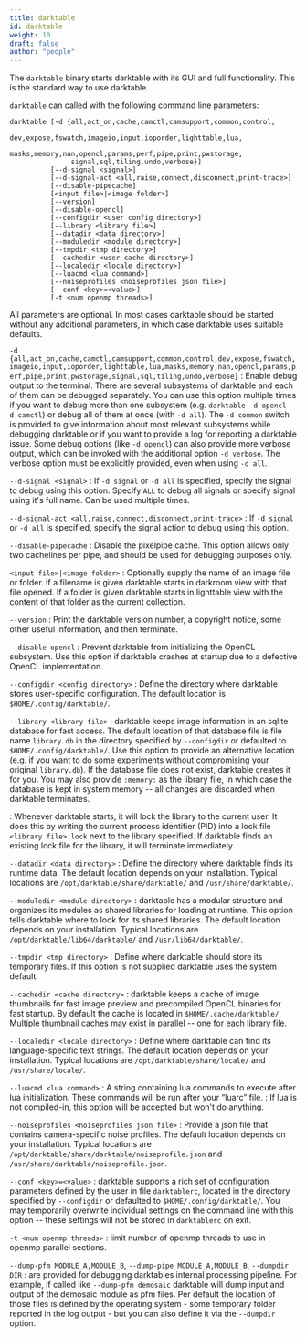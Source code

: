 ```yaml
---
title: darktable
id: darktable
weight: 10
draft: false
author: "people"
---
```


The `darktable` binary starts darktable with its GUI and full functionality. This is the standard way to use darktable.

`darktable` can called with the following command line parameters:

```
darktable [-d {all,act_on,cache,camctl,camsupport,common,control,
               dev,expose,fswatch,imageio,input,ioporder,lighttable,lua,
               masks,memory,nan,opencl,params,perf,pipe,print,pwstorage,
               signal,sql,tiling,undo,verbose}]
          [--d-signal <signal>]
          [--d-signal-act <all,raise,connect,disconnect,print-trace>]
          [--disable-pipecache]
          [<input file>|<image folder>]
          [--version]
          [--disable-opencl]
          [--configdir <user config directory>]
          [--library <library file>]
          [--datadir <data directory>]
          [--moduledir <module directory>]
          [--tmpdir <tmp directory>]
          [--cachedir <user cache directory>]
          [--localedir <locale directory>]
          [--luacmd <lua command>]
          [--noiseprofiles <noiseprofiles json file>]
          [--conf <key>=<value>]
          [-t <num openmp threads>]
```

All parameters are optional. In most cases darktable should be started without any additional parameters, in which case darktable uses suitable defaults.

`-d {all,act_on,cache,camctl,camsupport,common,control,dev,expose,fswatch,imageio,input,ioporder,lighttable,lua,masks,memory,nan,opencl,params,perf,pipe,print,pwstorage,signal,sql,tiling,undo,verbose}`
: Enable debug output to the terminal. There are several subsystems of darktable and each of them can be debugged separately. You can use this option multiple times if you want to debug more than one subsystem (e.g. `darktable -d opencl -d camctl`) or debug all of them at once (with `-d all`). The `-d common` switch is provided to give information about most relevant subsystems while debugging darktable or if you want to provide a log for reporting a darktable issue. Some debug options (like `-d opencl`) can also provide more verbose output, which can be invoked with the additional option `-d verbose`. The verbose option must be explicitly provided, even when using `-d all`.

`--d-signal <signal>`
: If `-d signal` or `-d all` is specified, specify the signal to debug using this option. Specify `ALL` to debug all signals or specify signal using it's full name. Can be used multiple times.

`--d-signal-act <all,raise,connect,disconnect,print-trace>`
: If `-d signal` or `-d all` is specified, specify the signal action to debug using this option.

`--disable-pipecache`
: Disable the pixelpipe cache. This option allows only two cachelines per pipe, and should be used for debugging purposes only.

`<input file>|<image folder>`
: Optionally supply the name of an image file or folder. If a filename is given darktable starts in darkroom view with that file opened. If a folder is given darktable starts in lighttable view with the content of that folder as the current collection.

`--version`
: Print the darktable version number, a copyright notice, some other useful information, and then terminate.

`--disable-opencl`
: Prevent darktable from initializing the OpenCL subsystem. Use this option if darktable crashes at startup due to a defective OpenCL implementation.

`--configdir <config directory>`
: Define the directory where darktable stores user-specific configuration. The default location is `$HOME/.config/darktable/`.

`--library <library file>`
: darktable keeps image information in an sqlite database for fast access. The default location of that database file is file name `library.db` in the directory specified by `--configdir` or defaulted to `$HOME/.config/darktable/`. Use this option to provide an alternative location (e.g. if you want to do some experiments without compromising your original `library.db`). If the database file does not exist, darktable creates it for you. You may also provide `:memory:` as the library file, in which case the database is kept in system memory -- all changes are discarded when darktable terminates.

: Whenever darktable starts, it will lock the library to the current user. It does this by writing the current process identifier (PID) into a lock file `<library file>.lock` next to the library specified. If darktable finds an existing lock file for the library, it will terminate immediately.

`--datadir <data directory>`
: Define the directory where darktable finds its runtime data. The default location depends on your installation. Typical locations are `/opt/darktable/share/darktable/` and `/usr/share/darktable/`.

`--moduledir <module directory>`
: darktable has a modular structure and organizes its modules as shared libraries for loading at runtime. This option tells darktable where to look for its shared libraries. The default location depends on your installation. Typical locations are `/opt/darktable/lib64/darktable/` and `/usr/lib64/darktable/`.

`--tmpdir <tmp directory>`
: Define where darktable should store its temporary files. If this option is not supplied darktable uses the system default.

`--cachedir <cache directory>`
: darktable keeps a cache of image thumbnails for fast image preview and precompiled OpenCL binaries for fast startup. By default the cache is located in `$HOME/.cache/darktable/`. Multiple thumbnail caches may exist in parallel -- one for each library file.

`--localedir <locale directory>`
: Define where darktable can find its language-specific text strings. The default location depends on your installation. Typical locations are `/opt/darktable/share/locale/` and `/usr/share/locale/`.

`--luacmd <lua command>`
: A string containing lua commands to execute after lua initialization. These commands will be run after your “luarc” file.
: If lua is not compiled-in, this option will be accepted but won't do anything.

`--noiseprofiles <noiseprofiles json file>`
: Provide a json file that contains camera-specific noise profiles. The default location depends on your installation. Typical locations are `/opt/darktable/share/darktable/noiseprofile.json` and `/usr/share/darktable/noiseprofile.json`.

`--conf <key>=<value>`
: darktable supports a rich set of configuration parameters defined by the user in file `darktablerc`, located in the directory specified by `--configdir` or defaulted to `$HOME/.config/darktable/`. You may temporarily overwrite individual settings on the command line with this option -- these settings will not be stored in `darktablerc` on exit.

`-t <num openmp threads>`
: limit number of openmp threads to use in openmp parallel sections.

`--dump-pfm MODULE_A,MODULE_B`, `--dump-pipe MODULE_A,MODULE_B`, `--dumpdir DIR`
: are provided for debugging darktables internal processing pipeline. For example, if called like `--dump-pfm demosaic` darktable will dump input and output of the demosaic module as pfm files. Per default the location of those files is defined by the operating system - some temporary folder reported in the log output - but you can also define it via the `--dumpdir` option.
